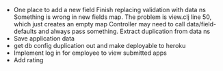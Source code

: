 * One place to add a new field
  Finish replacing validation with data ns
         Something is wrong in new fields map.
         The problem is view.clj line 50, which just creates an empty map
             Controller may need to call data/field-defaults and always pass something.
  Extract duplication from data ns
* Save application data
* get db config duplication out and make deployable to heroku
* Implement log in for employee to view submitted apps
* Add rating
